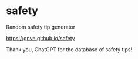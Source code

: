 # safety
Random safety tip generator

https://gnve.github.io/safety

Thank you, ChatGPT for the database of safety tips!

